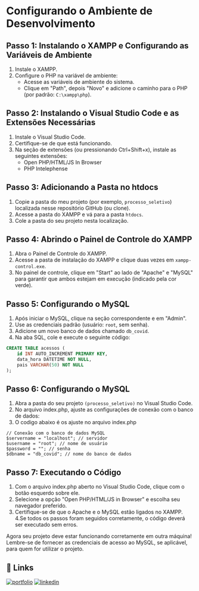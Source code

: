 # Configurando o Ambiente de Desenvolvimento

## Passo 1: Instalando o XAMPP e Configurando as Variáveis de Ambiente

1. Instale o XAMPP.
2. Configure o PHP na variável de ambiente:
   - Acesse as variáveis de ambiente do sistema.
   - Clique em "Path", depois "Novo" e adicione o caminho para o PHP (por padrão: `C:\xampp\php`).

## Passo 2: Instalando o Visual Studio Code e as Extensões Necessárias

1. Instale o Visual Studio Code.
2. Certifique-se de que está funcionando.
3. Na seção de extensões (ou pressionando Ctrl+Shift+x), instale as seguintes extensões:
   - Open PHP/HTML/JS In Browser
   - PHP Intelephense

## Passo 3: Adicionando a Pasta no htdocs

1. Copie a pasta do meu projeto (por exemplo, `processo_seletivo`) localizada nesse repositório GitHub (ou clone).
2. Acesse a pasta do XAMPP e vá para a pasta `htdocs`.
3. Cole a pasta do seu projeto nesta localização.

## Passo 4: Abrindo o Painel de Controle do XAMPP

1. Abra o Painel de Controle do XAMPP.
2. Acesse a pasta de instalação do XAMPP e clique duas vezes em `xampp-control.exe`.
3. No painel de controle, clique em "Start" ao lado de "Apache" e "MySQL" para garantir que ambos estejam em execução (indicado pela cor verde).

## Passo 5: Configurando o MySQL

1. Após iniciar o MySQL, clique na seção correspondente e em "Admin".
2. Use as credenciais padrão (usuário: `root`, sem senha).
3. Adicione um novo banco de dados chamado `db_covid`.
4. Na aba SQL, cole e execute o seguinte código:

```sql
CREATE TABLE acessos (
    id INT AUTO_INCREMENT PRIMARY KEY,
    data_hora DATETIME NOT NULL,
    pais VARCHAR(50) NOT NULL
);
```
## Passo 6: Configurando o MySQL

1. Abra a pasta do seu projeto `(processo_seletivo)` no Visual Studio Code.
2. No arquivo index.php, ajuste as configurações de conexão com o banco de dados:
3. O codigo abaixo é os ajuste no arquivo index.php
```
// Conexão com o banco de dados MySQL
$servername = "localhost"; // servidor
$username = "root"; // nome de usuário
$password = ""; // senha
$dbname = "db_covid"; // nome do banco de dados
```
## Passo 7: Executando o Código

1. Com o arquivo index.php aberto no Visual Studio Code, clique com o botão esquerdo sobre ele.
2. Selecione a opção "Open PHP/HTML/JS in Browser" e escolha seu navegador preferido.
3. Certifique-se de que o Apache e o MySQL estão ligados no XAMPP.
4.Se todos os passos foram seguidos corretamente, o código deverá ser executado sem erros.

Agora seu projeto deve estar funcionando corretamente em outra máquina! Lembre-se de fornecer as credenciais de acesso ao MySQL, se aplicável, para quem for utilizar o projeto.

## 🔗 Links
[![portfolio](https://img.shields.io/badge/my_portfolio-000?style=for-the-badge&logo=ko-fi&logoColor=white)](https://katherineoelsner.com/)
[![linkedin](https://img.shields.io/badge/linkedin-0A66C2?style=for-the-badge&logo=linkedin&logoColor=white)](https://www.linkedin.com/)
